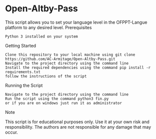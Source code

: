# Open-Altby-Pass 
This script allows you to set your language level in the OFPPT-Langue platform to any desired level.
Prerequisites

    Python 3 installed on your system

Getting Started

    Clone this repository to your local machine using git clone https://github.com/AC-Armitage/Open-Altby-Pass.git
    Navigate to the project directory using the command line
    Install the required dependencies using the command pip install -r requirements.txt
    follow the instructions of the script 

Running the Script

    Navigate to the project directory using the command line
    Run the script using the command python3 fin.py
    or if you are on windows just run it as administrator
Note

This script is for educational purposes only. Use it at your own risk and responsibility. The authors are not responsible for any damage that may occur.
